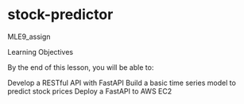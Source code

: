 # stock-predictor
MLE9_assign

Learning Objectives

By the end of this lesson, you will be able to:

Develop a RESTful API with FastAPI
Build a basic time series model to predict stock prices
Deploy a FastAPI to AWS EC2
